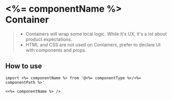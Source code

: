 # <%= componentName %> Container

> - Containers will wrap some local logic. While it's UX, it's a lot about product expectations.
> - HTML and CSS are not used on Containers, prefer to declare UI with components and props.

## How to use

```
import <%= componentName %> from '@<%= componentType %>/<%= componentPath %>'
```

```
<<%= componentName %> />
```
